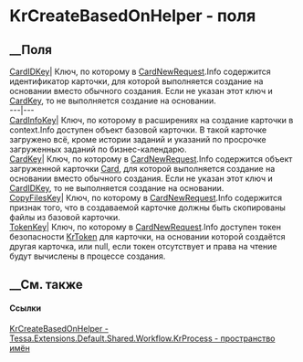 # KrCreateBasedOnHelper - поля
##  __Поля
[CardIDKey](F_Tessa_Extensions_Default_Shared_Workflow_KrProcess_KrCreateBasedOnHelper_CardIDKey.htm)|
Ключ, по которому в [CardNewRequest](T_Tessa_Cards_CardNewRequest.htm).Info
содержится идентификатор карточки, для которой выполняется создание на
основании вместо обычного создания. Если не указан этот ключ и
[CardKey](F_Tessa_Extensions_Default_Shared_Workflow_KrProcess_KrCreateBasedOnHelper_CardKey.htm),
то не выполняется создание на основании.  
---|---  
[CardInfoKey](F_Tessa_Extensions_Default_Shared_Workflow_KrProcess_KrCreateBasedOnHelper_CardInfoKey.htm)|
Ключ, по которому в расширениях на создание карточки в context.Info доступен
объект базовой карточки. В такой карточке загружено всё, кроме истории заданий
и указаний по просрочке загруженных заданий по бизнес-календарю.  
[CardKey](F_Tessa_Extensions_Default_Shared_Workflow_KrProcess_KrCreateBasedOnHelper_CardKey.htm)|
Ключ, по которому в [CardNewRequest](T_Tessa_Cards_CardNewRequest.htm).Info
содержится объект загруженной карточки [Card](T_Tessa_Cards_Card.htm), для
которой выполняется создание на основании вместо обычного создания. Если не
указан этот ключ и
[CardIDKey](F_Tessa_Extensions_Default_Shared_Workflow_KrProcess_KrCreateBasedOnHelper_CardIDKey.htm),
то не выполняется создание на основании.  
[CopyFilesKey](F_Tessa_Extensions_Default_Shared_Workflow_KrProcess_KrCreateBasedOnHelper_CopyFilesKey.htm)|
Ключ, по которому в [CardNewRequest](T_Tessa_Cards_CardNewRequest.htm).Info
содержится признак того, что в создаваемой карточке должны быть скопированы
файлы из базовой карточки.  
[TokenKey](F_Tessa_Extensions_Default_Shared_Workflow_KrProcess_KrCreateBasedOnHelper_TokenKey.htm)|
Ключ, по которому в [CardNewRequest](T_Tessa_Cards_CardNewRequest.htm).Info
доступен токен безопасности
[KrToken](T_Tessa_Extensions_Default_Shared_Workflow_KrProcess_KrToken.htm)
для карточки, на основании которой создаётся другая карточка, или null, если
токен отсутствует и права на чтение будут вычислены в процессе создания.  
## __См. также
#### Ссылки
[KrCreateBasedOnHelper -
](T_Tessa_Extensions_Default_Shared_Workflow_KrProcess_KrCreateBasedOnHelper.htm)
[Tessa.Extensions.Default.Shared.Workflow.KrProcess - пространство
имён](N_Tessa_Extensions_Default_Shared_Workflow_KrProcess.htm)

